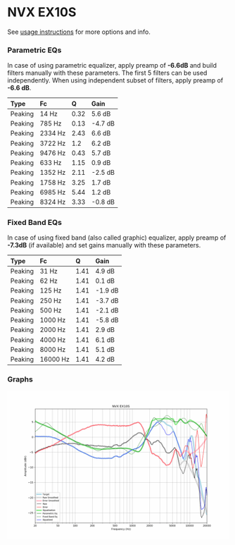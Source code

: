 # NVX EX10S
See [usage instructions](https://github.com/jaakkopasanen/AutoEq#usage) for more options and info.

### Parametric EQs
In case of using parametric equalizer, apply preamp of **-6.6dB** and build filters manually
with these parameters. The first 5 filters can be used independently.
When using independent subset of filters, apply preamp of **-6.6 dB**.

| Type    | Fc      |    Q | Gain    |
|:--------|:--------|:-----|:--------|
| Peaking | 14 Hz   | 0.32 | 5.6 dB  |
| Peaking | 785 Hz  | 0.13 | -4.7 dB |
| Peaking | 2334 Hz | 2.43 | 6.6 dB  |
| Peaking | 3722 Hz | 1.2  | 6.2 dB  |
| Peaking | 9476 Hz | 0.43 | 5.7 dB  |
| Peaking | 633 Hz  | 1.15 | 0.9 dB  |
| Peaking | 1352 Hz | 2.11 | -2.5 dB |
| Peaking | 1758 Hz | 3.25 | 1.7 dB  |
| Peaking | 6985 Hz | 5.44 | 1.2 dB  |
| Peaking | 8324 Hz | 3.33 | -0.8 dB |

### Fixed Band EQs
In case of using fixed band (also called graphic) equalizer, apply preamp of **-7.3dB**
(if available) and set gains manually with these parameters.

| Type    | Fc       |    Q | Gain    |
|:--------|:---------|:-----|:--------|
| Peaking | 31 Hz    | 1.41 | 4.9 dB  |
| Peaking | 62 Hz    | 1.41 | 0.1 dB  |
| Peaking | 125 Hz   | 1.41 | -1.9 dB |
| Peaking | 250 Hz   | 1.41 | -3.7 dB |
| Peaking | 500 Hz   | 1.41 | -2.1 dB |
| Peaking | 1000 Hz  | 1.41 | -5.8 dB |
| Peaking | 2000 Hz  | 1.41 | 2.9 dB  |
| Peaking | 4000 Hz  | 1.41 | 6.1 dB  |
| Peaking | 8000 Hz  | 1.41 | 5.1 dB  |
| Peaking | 16000 Hz | 1.41 | 4.2 dB  |

### Graphs
![](./NVX%20EX10S.png)